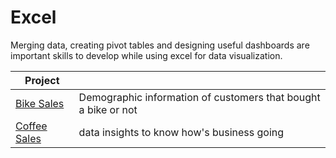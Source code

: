 # Excel

Merging data, creating pivot tables and designing useful dashboards are important skills to develop while using excel for data visualization.

| Project  |  |
| ------------- | ------------- |
| [Bike Sales](https://github.com/MCDC172/DS-Journey/tree/main/Data-Visualization/Excel/Bikes)  |  Demographic information of customers that bought a bike or not  |
| [Coffee Sales](https://github.com/MCDC172/DS-Journey/tree/main/Data-Visualization/Excel/Coffee)  | data insights to know how's business going  |
